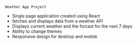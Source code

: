     Weather App Project

- Single page application created using React
- fetches and displays data from a weather API
- Displays current weather and the forcast for the next 7 days
- Ability to change themes
- Responsive design for desktop and mobile
